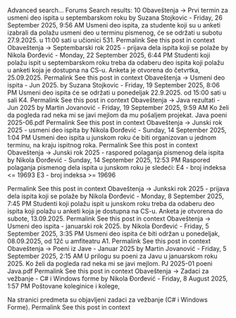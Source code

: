 Advanced search...
Forums
Search results: 10
Obaveštenja -> Prvi termin za usmeni deo ispita u septembarskom roku
by Suzana Stojkovic - Friday, 26 September 2025, 9:56 AM
Usmeni deo ispita, za studente koji su u anketi izabrali da polažu usmeni deo u terminu pismenog, će se održati u subotu 27.9.2025. u 11:00 sati u učionici 531. 
Permalink
See this post in context
Obaveštenja -> Septembarski rok 2025 - prijava dela ispita koji se polaže
by Nikola Đorđević - Monday, 22 September 2025, 6:44 PM
Studenti koji polažu ispit u septembarskom roku treba da odaberu deo ispita koji polažu u anketi koja je dostupna na CS-u. Anketa je otvorena do četvrtka, 25.09.2025.
Permalink
See this post in context
Obaveštenja -> Usmeni deo ispita - Jun 2025.
by Suzana Stojkovic - Friday, 19 September 2025, 8:06 PM
Usmeni deo ispita će se održati u ponedeljak 22.9.2025. od 15:00 sati u sali K4.
Permalink
See this post in context
Obaveštenja -> Java rezultati - Jun 2025
by Martin Jovanović - Friday, 19 September 2025, 9:59 AM
Ko želi da pogleda rad neka mi se javi mejlom da mu pošaljem projekat.
Java poeni 2025-06.pdf
Permalink
See this post in context
Obaveštenja -> Junski rok 2025 - usmeni deo ispita
by Nikola Đorđević - Sunday, 14 September 2025, 1:04 PM
Usmeni deo ispita u junskom roku će biti organizovan u jednom terminu, na kraju ispitnog roka.
Permalink
See this post in context
Obaveštenja -> Junski rok 2025 - raspored polaganja pismenog dela ispita
by Nikola Đorđević - Sunday, 14 September 2025, 12:53 PM
Raspored polaganja pismenog dela ispita u junskom roku je sledeći:
E4 - broj indeksa <= 19693
E3 - broj indeksa >= 19696

Permalink
See this post in context
Obaveštenja -> Junkski rok 2025 - prijava dela ispita koji se polaže
by Nikola Đorđević - Monday, 8 September 2025, 7:45 PM
Studenti koji polažu ispit u junskom roku treba da odaberu deo ispita koji polažu u anketi koja je dostupna na CS-u. Anketa je otvorena do subote, 13.09.2025.
Permalink
See this post in context
Obaveštenja -> Usmeni deo ispita - januarski rok 2025.
by Nikola Đorđević - Friday, 5 September 2025, 3:35 PM
Usmeni deo ispita će biti održan u ponedeljak, 08.09.2025, od 12č u amfiteatru A1.
Permalink
See this post in context
Obaveštenja -> Poeni iz Jave - Januar 2025
by Martin Jovanović - Friday, 5 September 2025, 2:15 AM
U prilogu su poeni za Javu u januarskom roku 2025. Ko želi da pogleda rad neka mi se javi mejlom.
PJ 2025-01 poeni Java.pdf
Permalink
See this post in context
Obaveštenja -> Zadaci za vežbanje - C# i Windows forme
by Nikola Đorđević - Friday, 8 August 2025, 1:57 PM
Poštovane koleginice i kolege,

Na stranici predmeta su objavljeni zadaci za vežbanje (C# i Windows Forme).
Permalink
See this post in context